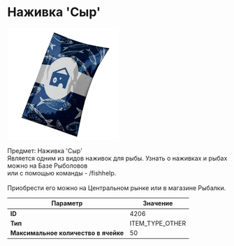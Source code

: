 # Наживка 'Сыр'

![Item Image](../img/4206.webp?raw=true)

Предмет: Наживка 'Сыр'<br>Является одним из видов наживок для рыбы. Узнать о наживках и рыбах можно на Базе Рыболовов<br>или с помощью команды - /fishhelp.<br><br>Приобрести его можно на Центральном рынке или в магазине Рыбалки.


| Параметр | Значение |
|----------|----------|
| **ID** | 4206 |
| **Тип** | ITEM_TYPE_OTHER |
| **Максимальное количество в ячейке** | 50 |

